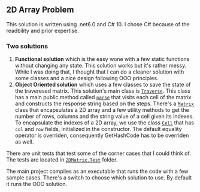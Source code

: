 ## 2D Array Problem


This solution is written using .net6.0 and C# 10. I chose C# because of the readbility and prior expertise.


### Two solutions

1. **Functional solution** which is the easy wone with a few static functions without changing any state. This solution works but it's rather messy. While I was doing that, I thought that I can do a cleaner solution with some classes and a nice design following OOO principles.
2. **Object Oriented solution** which uses a few classes to save the state of the traveresed matrix.
   This solution's main class is [`Traverse`](2DMatrix/ObjectOrientedSolution.cs#L3). This class has a main public method called [`parse`](2DMatrix/ObjectOrientedSolution.cs#L35) that visits each cell of the matrix and constructs the response string based on the steps. There's a [`Matrix`](2DMatrix/ObjectOrientedSolution.cs#L188) class that encapsulates a 2D array and a few utility methods to get the number of rows, columns and the string value of a cell given its indexes. To encapsulate the indexes of a 2D array, we use the class [`Cell`](2DMatrix/ObjectOrientedSolution.cs#L148) that has `col` and `row` fields, initialized in the constructor. The default equality operator is overriden, consequently GetHashCode has to be overriden as well.

There are unit tests that test some of the corner cases that I could think of. The tests are located in [`2DMatrix.Test`](2DMatrix.Test/UnitTests.cs) folder.

The main project compiles as an executable that runs the code with a few sample cases. There's a switch to choose which solution to use. By default it runs the OOO solution.